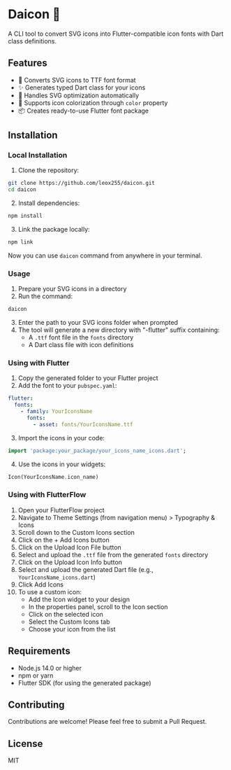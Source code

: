 # Daicon 🎨 

A CLI tool to convert SVG icons into Flutter-compatible icon fonts with Dart class definitions.

## Features

- 🎯 Converts SVG icons to TTF font format
- ✨ Generates typed Dart class for your icons
- 🔧 Handles SVG optimization automatically
- 🎨 Supports icon colorization through `color` property
- 📦 Creates ready-to-use Flutter font package

## Installation

### Local Installation

1. Clone the repository:
```bash
git clone https://github.com/leox255/daicon.git
cd daicon
```

2. Install dependencies:
```bash
npm install
```

3. Link the package locally:
```bash
npm link
```

Now you can use `daicon` command from anywhere in your terminal.

### Usage

1. Prepare your SVG icons in a directory
2. Run the command:
```bash
daicon
```
3. Enter the path to your SVG icons folder when prompted
4. The tool will generate a new directory with "-flutter" suffix containing:
   - A `.ttf` font file in the `fonts` directory
   - A Dart class file with icon definitions

### Using with Flutter

1. Copy the generated folder to your Flutter project
2. Add the font to your `pubspec.yaml`:
```yaml
flutter:
  fonts:
    - family: YourIconsName
      fonts:
        - asset: fonts/YourIconsName.ttf
```
3. Import the icons in your code:
```dart
import 'package:your_package/your_icons_name_icons.dart';
```
4. Use the icons in your widgets:
```dart
Icon(YourIconsName.icon_name)
```

### Using with FlutterFlow

1. Open your FlutterFlow project
2. Navigate to Theme Settings (from navigation menu) > Typography & Icons
3. Scroll down to the Custom Icons section
4. Click on the + Add Icons button
5. Click on the Upload Icon File button
6. Select and upload the `.ttf` file from the generated `fonts` directory
7. Click on the Upload Icon Info button
8. Select and upload the generated Dart file (e.g., `YourIconsName_icons.dart`)
9. Click Add Icons
10. To use a custom icon:
    - Add the Icon widget to your design
    - In the properties panel, scroll to the Icon section
    - Click on the selected icon
    - Select the Custom Icons tab
    - Choose your icon from the list

## Requirements

- Node.js 14.0 or higher
- npm or yarn
- Flutter SDK (for using the generated package)

## Contributing

Contributions are welcome! Please feel free to submit a Pull Request.

## License

MIT 